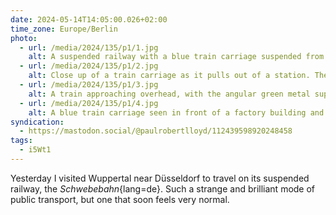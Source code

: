 ```yaml
---
date: 2024-05-14T14:05:00.026+02:00
time_zone: Europe/Berlin
photo:
  - url: /media/2024/135/p1/1.jpg
    alt: A suspended railway with a blue train carriage suspended from it passes over a quiet street with cars parked along one side.
  - url: /media/2024/135/p1/2.jpg
    alt: Close up of a train carriage as it pulls out of a station. The winding track ahead can be seen with the railway suspended over a river by light green metal supports.
  - url: /media/2024/135/p1/3.jpg
    alt: A train approaching overhead, with the angular green metal supporting structure keeping the railway suspended above a river.
  - url: /media/2024/135/p1/4.jpg
    alt: A blue train carriage seen in front of a factory building and above lush green trees and foliage around the river bed.
syndication:
  - https://mastodon.social/@paulrobertlloyd/112439598920248458
tags:
  - i5Wt1
---
```


Yesterday I visited Wuppertal near Düsseldorf to travel on its suspended railway, the _Schwebebahn_{lang=de}. Such a strange and brilliant mode of public transport, but one that soon feels very normal.
